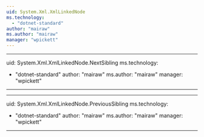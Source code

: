 ```yaml
---
uid: System.Xml.XmlLinkedNode
ms.technology: 
  - "dotnet-standard"
author: "mairaw"
ms.author: "mairaw"
manager: "wpickett"
---
```


---
uid: System.Xml.XmlLinkedNode.NextSibling
ms.technology: 
  - "dotnet-standard"
author: "mairaw"
ms.author: "mairaw"
manager: "wpickett"
---

---
uid: System.Xml.XmlLinkedNode.PreviousSibling
ms.technology: 
  - "dotnet-standard"
author: "mairaw"
ms.author: "mairaw"
manager: "wpickett"
---
